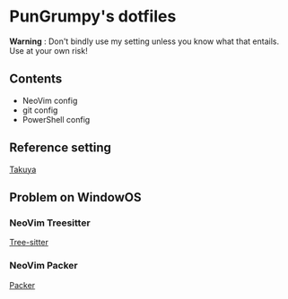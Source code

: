 # PunGrumpy's dotfiles

**Warning** : Don't bindly use my setting unless you know what that entails. Use at your own risk!

## Contents

- NeoVim config
- git config
- PowerShell config

## Reference setting

[Takuya](https://github.com/craftzdog/dotfiles-public)

## Problem on WindowOS 

### NeoVim Treesitter

[Tree-sitter](https://github.com/nvim-treesitter/nvim-treesitter)

### NeoVim Packer

[Packer](https://github.com/wbthomason/packer.nvim)
